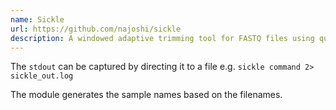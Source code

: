 ```yaml
---
name: Sickle
url: https://github.com/najoshi/sickle
description: A windowed adaptive trimming tool for FASTQ files using quality
---
```


The `stdout` can be captured by directing it to a file e.g. `sickle command 2> sickle_out.log`

The module generates the sample names based on the filenames.
